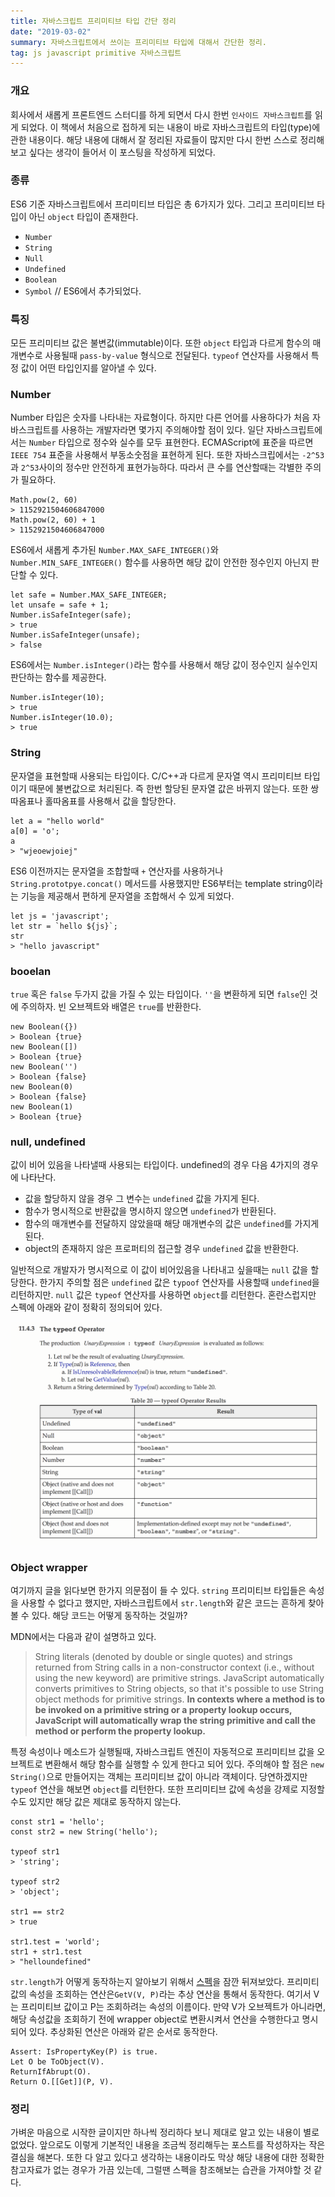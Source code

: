 ```yaml
---
title: 자바스크립트 프리미티브 타입 간단 정리
date: "2019-03-02"
summary: 자바스크립트에서 쓰이는 프리미티브 타입에 대해서 간단한 정리.
tag: js javascript primitive 자바스크립트 
---
```


### 개요 

회사에서 새롭게 프론트엔드 스터디를 하게 되면서 다시 한번 `인사이드 자바스크립트`를 읽게 되었다. 이 책에서 처음으로 접하게 되는 내용이 바로 자바스크립트의 타입(type)에 관한 내용이다. 해당 내용에 대해서 잘 정리된 자료들이 많지만 다시 한번 스스로 정리해보고 싶다는 생각이 들어서 이 포스팅을 작성하게 되었다.

### 종류

ES6 기준 자바스크립트에서 프리미티브 타입은 총 6가지가 있다. 그리고 프리미티브 타입이 아닌 `object` 타입이 존재한다.

- `Number`
- `String`
- `Null`
- `Undefined`
- `Boolean`
- `Symbol` // ES6에서 추가되었다.

### 특징

모든 프리미티브 값은 불변값(immutable)이다. 또한 `object` 타입과 다르게 함수의 매개변수로 사용될때 `pass-by-value` 형식으로 전달된다. `typeof` 연산자를 사용해서 특정 값이 어떤 타입인지를 알아낼 수 있다.

### Number

Number 타입은 숫자를 나타내는 자료형이다. 하지만 다른 언어를 사용하다가 처음 자바스크립트를 사용하는 개발자라면 몇가지 주의해야할 점이 있다. 일단 자바스크립트에서는 `Number` 타입으로 정수와 실수를 모두 표현한다. ECMAScript에 표준을 따르면 `IEEE 754` 표준을 사용해서 부동소숫점을 표현하게 된다. 또한 자바스크립에서는 `-2^53`과 `2^53`사이의 정수만 안전하게 표현가능하다. 따라서 큰 수를 연산할때는 각별한 주의가 필요하다.

```
Math.pow(2, 60)
> 1152921504606847000
Math.pow(2, 60) + 1
> 1152921504606847000
```

ES6에서 새롭게 추가된 `Number.MAX_SAFE_INTEGER()`와 `Number.MIN_SAFE_INTEGER()` 함수를 사용하면 해당 값이 안전한 정수인지 아닌지 판단할 수 있다.

```
let safe = Number.MAX_SAFE_INTEGER;
let unsafe = safe + 1;
Number.isSafeInteger(safe);
> true
Number.isSafeInteger(unsafe);
> false
```

ES6에서는 `Number.isInteger()`라는 함수를 사용해서 해당 값이 정수인지 실수인지 판단하는 함수를 제공한다.

```
Number.isInteger(10);
> true
Number.isInteger(10.0);
> true
```

### String

문자열을 표현할때 사용되는 타입이다. C/C++과 다르게 문자열 역시 프리미티브 타입이기 때문에 불변값으로 처리된다. 즉 한번 할당된 문자열 값은 바뀌지 않는다. 또한 쌍따옴표나 홀따옴표를 사용해서 값을 할당한다.

```
let a = "hello world"
a[0] = 'o';
a
> "wjeoewjoiej"
```

ES6 이전까지는 문자열을 조합할때 `+` 연산자를 사용하거나 `String.prototpye.concat()` 메서드를 사용했지만 ES6부터는 template string이라는 기능을 제공해서 편하게 문자열을 조합해서 수 있게 되었다.

```
let js = 'javascript';
let str = `hello ${js}`;
str
> "hello javascript"
```


### booelan

`true` 혹은 `false` 두가지 값을 가질 수 있는 타입이다. `''`을 변환하게 되면 `false`인 것에 주의하자. 빈 오브젝트와 배열은 `true`를 반환한다.

```
new Boolean({})
> Boolean {true}
new Boolean([])
> Boolean {true}
new Boolean('')
> Boolean {false}
new Boolean(0)
> Boolean {false}
new Boolean(1)
> Boolean {true}
```

### null, undefined

값이 비어 있음을 나타낼때 사용되는 타입이다. undefined의 경우 다음 4가지의 경우에 나타난다.

- 값을 할당하지 않을 경우 그 변수는 `undefined` 값을 가지게 된다.
- 함수가 명시적으로 반환값을 명시하지 않으면 `undefined`가 반환된다.
- 함수의 매개변수를 전달하지 않았을때 해당 매개변수의 값은 `undefined`를 가지게 된다.
- object의 존재하지 않은 프로퍼티의 접근할 경우 `undefined` 값을 반환한다.

일반적으로 개발자가 명시적으로 이 값이 비어있음을 나타내고 싶을때는 `null` 값을 할당한다. 한가지 주의할 점은 `undefined` 값은 `typoof` 연산자를 사용할때 `undefined`을 리턴하지만. `null` 값은 `typeof` 연산자를 사용하면 `object`를 리턴한다. 혼란스럽지만 스펙에 아래와 같이 정확히 정의되어 있다.

![typeof spec screenshot](typeof-spec.png)


### Object wrapper

여기까지 글을 읽다보면 한가지 의문점이 들 수 있다. `string` 프리미티브 타입들은 속성을 사용할 수 없다고 했지만, 자바스크립트에서 `str.length`와 같은 코드는 흔하게 찾아볼 수 있다. 해당 코드는 어떻게 동작하는 것일까?

MDN에서는 다음과 같이 설명하고 있다.

> String literals (denoted by double or single quotes) and strings returned from String calls in a non-constructor context (i.e., without using the new keyword) are primitive strings. JavaScript automatically converts primitives to String objects, so that it's possible to use String object methods for primitive strings. **In contexts where a method is to be invoked on a primitive string or a property lookup occurs, JavaScript will automatically wrap the string primitive and call the method or perform the property lookup.**

특정 속성이나 메소드가 실행될때, 자바스크립트 엔진이 자동적으로 프리미티브 값을 오브젝트로 변환해서 해당 함수를 실행할 수 있게 한다고 되어 있다. 주의해야 할 점은 `new String()`으로 만들어지는 객체는 프리미티브 값이 아니라 객체이다. 당연하겠지만 `typeof` 연산을 해보면 `object`를 리턴한다. 또한 프리미티브 값에 속성을 강제로 지정할 수도 있지만 해당 값은 제대로 동작하지 않는다.

```
const str1 = 'hello';
const str2 = new String('hello');

typeof str1
> 'string';

typeof str2
> 'object';

str1 == str2
> true

str1.test = 'world';
str1 + str1.test
> "helloundefined"
```

`str.length`가 어떻게 동작하는지 알아보기 위해서 [스펙](http://www.ecma-international.org/ecma-262/6.0/index.html#sec-getv)을 잠깐 뒤져보았다. 프리미티 값의 속성을 조회하는 연산은`GetV(V, P)`라는 추상 연산을 통해서 동작한다. 여기서 V는 프리미티브 값이고 P는 조회하려는 속성의 이름이다. 만약 V가 오브젝트가 아니라면, 해당 속성값을 조회하기 전에 wrapper object로 변환시켜서 연산을 수행한다고 명시되어 있다. 추상화된 연산은 아래와 같은 순서로 동작한다.

```
Assert: IsPropertyKey(P) is true.
Let O be ToObject(V).
ReturnIfAbrupt(O).
Return O.[[Get]](P, V).
```

### 정리

가벼운 마음으로 시작한 글이지만 하나씩 정리하다 보니 제대로 알고 있는 내용이 별로 없었다. 앞으로도 이렇게 기본적인 내용을 조금씩 정리해두는 포스트를 작성하자는 작은 결심을 해본다. 또한 다 알고 있다고 생각하는 내용이라도 막상 해당 내용에 대한 정확한 참고자료가 없는 경우가 가끔 있는데, 그럴땐 스펙을 참조해보는 습관을 가져야할 것 같다.
